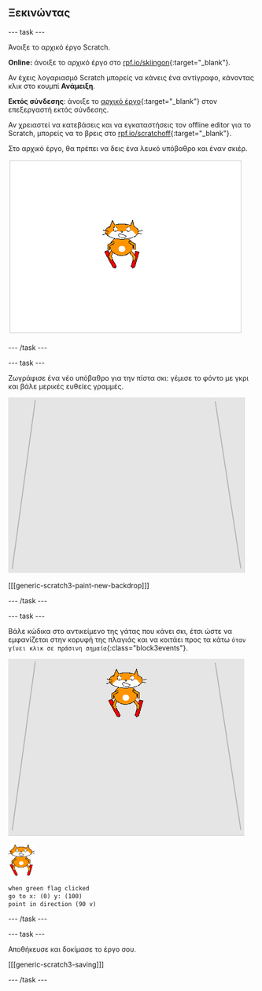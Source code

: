 ## Ξεκινώντας

--- task ---

Άνοιξε το αρχικό έργο Scratch.

**Online:** άνοιξε το αρχικό έργο στο [rpf.io/skiingon](http://rpf.io/skiingon){:target="_blank"}.

Αν έχεις λογαριασμό Scratch μπορείς να κάνεις ένα αντίγραφο, κάνοντας κλικ στο κουμπί **Ανάμειξη**.

**Εκτός σύνδεσης**: άνοιξε το [αρχικό έργο](http://rpf.io/p/en/scratch-cat-goes-skiing-go){:target="_blank"} στον επεξεργαστή εκτός σύνδεσης.

Αν χρειαστεί να κατεβάσεις και να εγκαταστήσεις τον offline editor για το Scratch, μπορείς να το βρεις στο [rpf.io/scratchoff](http://rpf.io/scratchoff){:target="_blank"}.

Στο αρχικό έργο, θα πρέπει να δεις ένα λευκό υπόβαθρο και έναν σκιέρ.

![αρχικά έργα](images/starter_project.png)

--- /task ---

--- task ---

Ζωγράφισε ένα νέο υπόβαθρο για την πίστα σκι: γέμισε το φόντο με γκρι και βάλε μερικές ευθείες γραμμές.

![υπόβαθρο πίστας σκι](images/backdrop.png)

[[[generic-scratch3-paint-new-backdrop]]]

--- /task ---

--- task ---

Βάλε κώδικα στο αντικείμενο της γάτας που κάνει σκι, έτσι ώστε να εμφανίζεται στην κορυφή της πλαγιάς και να κοιτάει προς τα κάτω `όταν γίνει κλικ σε πράσινη σημαία`{:class="block3events"}.

![σκιέρ στην πίστα](images/skier_on_the_slope.png)

![αντικείμενο σκιέρ](images/skier_sprite_small.png)

```blocks3
when green flag clicked
go to x: (0) y: (100)
point in direction (90 v)
```

--- /task ---

--- task ---

Αποθήκευσε και δοκίμασε το έργο σου.

[[[generic-scratch3-saving]]]

--- /task ---
